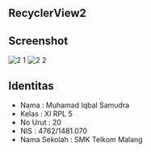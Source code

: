 ## RecyclerView2

## Screenshot
![2 1](https://cloud.githubusercontent.com/assets/21413338/20034542/535f2af2-a3f4-11e6-89ff-74fe5b320c75.jpeg)
![2 2](https://cloud.githubusercontent.com/assets/21413338/20034543/53636f7c-a3f4-11e6-847c-1571d9af8129.jpeg)

## Identitas
- Nama : Muhamad Iqbal Samudra
- Kelas : XI RPL 5
- No Urut : 20
- NIS : 4762/1481.070 
- Nama Sekolah : SMK Telkom Malang
